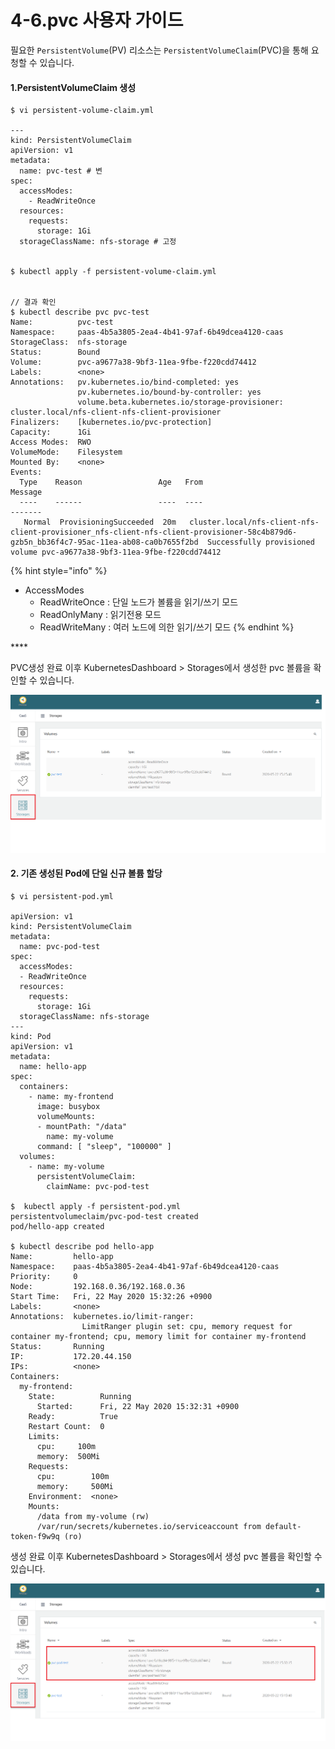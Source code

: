 # 4-6.pvc 사용자 가이드

 필요한 `PersistentVolume`\(PV\) 리소스는 `PersistentVolumeClaim`\(PVC\)을 통해 요청할 수 있습니다. 

#### 1.PersistentVolumeClaim 생성

```text
$ vi persistent-volume-claim.yml

---
kind: PersistentVolumeClaim
apiVersion: v1
metadata:
  name: pvc-test # 변
spec:
  accessModes:
    - ReadWriteOnce
  resources:
    requests:
      storage: 1Gi
  storageClassName: nfs-storage # 고정
  
  
$ kubectl apply -f persistent-volume-claim.yml
  
  
// 결과 확인 
$ kubectl describe pvc pvc-test
Name:          pvc-test
Namespace:     paas-4b5a3805-2ea4-4b41-97af-6b49dcea4120-caas
StorageClass:  nfs-storage
Status:        Bound
Volume:        pvc-a9677a38-9bf3-11ea-9fbe-f220cdd74412
Labels:        <none>
Annotations:   pv.kubernetes.io/bind-completed: yes
               pv.kubernetes.io/bound-by-controller: yes
               volume.beta.kubernetes.io/storage-provisioner: cluster.local/nfs-client-nfs-client-provisioner
Finalizers:    [kubernetes.io/pvc-protection]
Capacity:      1Gi
Access Modes:  RWO
VolumeMode:    Filesystem
Mounted By:    <none>
Events:
  Type    Reason                 Age   From                                                                                                                                     Message
  ----    ------                 ----  ----                                                                                                                                     -------
   Normal  ProvisioningSucceeded  20m   cluster.local/nfs-client-nfs-client-provisioner_nfs-client-nfs-client-provisioner-58c4b879d6-gzb5n_bb36f4c7-95ac-11ea-ab08-ca0b7655f2bd  Successfully provisioned volume pvc-a9677a38-9bf3-11ea-9fbe-f220cdd74412
```

{% hint style="info" %}
* AccessModes 
  * ReadWriteOnce : 단일 노드가 볼륨을 읽기/쓰기 모드
  * ReadOnlyMany : 읽기전용 모드
  * ReadWriteMany : 여러 노드에 의한 읽기/쓰기 모드
{% endhint %}

\*\*\*\*

PVC생성 완료 이후 KubernetesDashboard &gt; Storages에서 생성한 pvc 볼륨을 확인할 수 있습니다.

![](../.gitbook/assets/image%20%28153%29.png)

#### 2. 기존 생성된 Pod에 단일 신규 볼륨 할당

```text
$ vi persistent-pod.yml

apiVersion: v1
kind: PersistentVolumeClaim
metadata:
  name: pvc-pod-test
spec:
  accessModes:
  - ReadWriteOnce
  resources:
    requests:
      storage: 1Gi
  storageClassName: nfs-storage
---
kind: Pod
apiVersion: v1
metadata:
  name: hello-app
spec:
  containers:
    - name: my-frontend
      image: busybox
      volumeMounts:
      - mountPath: "/data"
        name: my-volume
      command: [ "sleep", "100000" ]
  volumes:
    - name: my-volume
      persistentVolumeClaim:
        claimName: pvc-pod-test

$  kubectl apply -f persistent-pod.yml
persistentvolumeclaim/pvc-pod-test created
pod/hello-app created

$ kubectl describe pod hello-app
Name:         hello-app
Namespace:    paas-4b5a3805-2ea4-4b41-97af-6b49dcea4120-caas
Priority:     0
Node:         192.168.0.36/192.168.0.36
Start Time:   Fri, 22 May 2020 15:32:26 +0900
Labels:       <none>
Annotations:  kubernetes.io/limit-ranger:
                LimitRanger plugin set: cpu, memory request for container my-frontend; cpu, memory limit for container my-frontend
Status:       Running
IP:           172.20.44.150
IPs:          <none>
Containers:
  my-frontend:
    State:          Running
      Started:      Fri, 22 May 2020 15:32:31 +0900
    Ready:          True
    Restart Count:  0
    Limits:
      cpu:     100m
      memory:  500Mi
    Requests:
      cpu:        100m
      memory:     500Mi
    Environment:  <none>
    Mounts:
      /data from my-volume (rw)
      /var/run/secrets/kubernetes.io/serviceaccount from default-token-f9w9q (ro)

```

생성 완료 이후 KubernetesDashboard &gt; Storages에서 생성 pvc 볼륨을 확인할 수 있습니다. 

![](../.gitbook/assets/image%20%28148%29.png)

